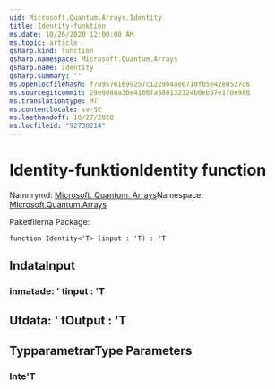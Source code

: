 ```yaml
---
uid: Microsoft.Quantum.Arrays.Identity
title: Identity-funktion
ms.date: 10/26/2020 12:00:00 AM
ms.topic: article
qsharp.kind: function
qsharp.namespace: Microsoft.Quantum.Arrays
qsharp.name: Identity
qsharp.summary: ''
ms.openlocfilehash: f7895761699257c1229b4ae671dfb5e42e0527d6
ms.sourcegitcommit: 29e0d88a30e4166fa580132124b0eb57e1f0e986
ms.translationtype: MT
ms.contentlocale: sv-SE
ms.lasthandoff: 10/27/2020
ms.locfileid: "92730214"
---
```

# <a name="identity-function"></a><span data-ttu-id="1bcb7-102">Identity-funktion</span><span class="sxs-lookup"><span data-stu-id="1bcb7-102">Identity function</span></span>

<span data-ttu-id="1bcb7-103">Namnrymd: [Microsoft. Quantum. Arrays](xref:Microsoft.Quantum.Arrays)</span><span class="sxs-lookup"><span data-stu-id="1bcb7-103">Namespace: [Microsoft.Quantum.Arrays](xref:Microsoft.Quantum.Arrays)</span></span>

<span data-ttu-id="1bcb7-104">Paketfilerna [](https://nuget.org/packages/)</span><span class="sxs-lookup"><span data-stu-id="1bcb7-104">Package: [](https://nuget.org/packages/)</span></span>




```qsharp
function Identity<'T> (input : 'T) : 'T
```


## <a name="input"></a><span data-ttu-id="1bcb7-105">Indata</span><span class="sxs-lookup"><span data-stu-id="1bcb7-105">Input</span></span>

### <a name="input--t"></a><span data-ttu-id="1bcb7-106">inmatade: ' t</span><span class="sxs-lookup"><span data-stu-id="1bcb7-106">input : 'T</span></span>





## <a name="output--t"></a><span data-ttu-id="1bcb7-107">Utdata: ' t</span><span class="sxs-lookup"><span data-stu-id="1bcb7-107">Output : 'T</span></span>



## <a name="type-parameters"></a><span data-ttu-id="1bcb7-108">Typparametrar</span><span class="sxs-lookup"><span data-stu-id="1bcb7-108">Type Parameters</span></span>

### <a name="t"></a><span data-ttu-id="1bcb7-109">Inte</span><span class="sxs-lookup"><span data-stu-id="1bcb7-109">'T</span></span>


